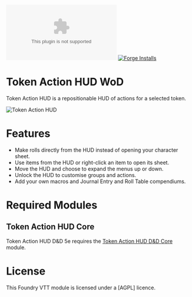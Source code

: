 ![Downloads](https://img.shields.io/github/downloads/gioppoluca/fvtt-token-action-hud-wod/latest/module.zip?color=2b82fc&label=DOWNLOADS&style=for-the-badge) [![Forge Installs](https://img.shields.io/badge/dynamic/json?label=Forge%20Installs&query=package.installs&suffix=%25&url=https%3A%2F%2Fforge-vtt.com%2Fapi%2Fbazaar%2Fpackage%2Ftoken-action-hud-wod&colorB=448d34&style=for-the-badge)](https://forge-vtt.com/bazaar#package=token-action-hud-wod)

# Token Action HUD WoD

Token Action HUD is a repositionable HUD of actions for a selected token.

![Token Action HUD](.github/readme/token-action-hud.gif)

# Features
- Make rolls directly from the HUD instead of opening your character sheet.
- Use items from the HUD or right-click an item to open its sheet.
- Move the HUD and choose to expand the menus up or down.
- Unlock the HUD to customise groups and actions.
- Add your own macros and Journal Entry and Roll Table compendiums.

# Required Modules

## Token Action HUD Core
Token Action HUD D&D 5e requires the [Token Action HUD D&D Core](https://foundryvtt.com/packages/token-action-hud-core) module.


# License

This Foundry VTT module is licensed under a [AGPL] licence.
